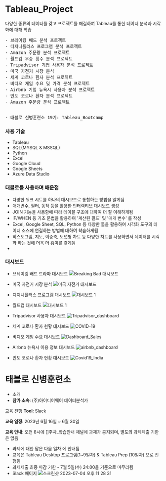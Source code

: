 # Tableau_Project

다양한 종류의 데이터를 갖고 프로젝트를 해결하여 Tableau를 통한 데이터 분석과 시각화에 대해 학습
<pre>
- 브레이킹 배드 분석 프로젝트
- 디지니플러스 프로그램 분석 프로젝트 
- Amazon 주문량 분석 프로젝트
- 월드컵 우승 횟수 분석 프로젝트
- Tripadvisor 기업 사용자 분석 프로젝트
- 미국 자전거 시장 분석
- 세계 코로나 환자 분석 프로젝트
- 비디오 게임 수요 및 가격 분석 프로젝트
- Airbnb 기업 뉴욕시 사용자 분석 프로젝트
- 인도 코로나 환자 분석 프로젝트
- Amazon 주문량 분석 프로젝트 
  
</pre> 

<pre>
- 태블로 신병훈련소 19기: Tableau_Bootcamp 
</pre> 
### 사용 기술
- Tableau
- SQL(MYSQL & MSSQL)
- Python
- Excel
- Google Cloud
- Google Sheets
- Azure Data Studio

### 태블로를 사용하며 배운점

- 다양한 워크 시트를 하나의 대시보드로 통합하는 방법을 알게됨
- 매개변수, 필터, 동작 등을 활용한 인터렉티브 대시보드 생성
- JOIN 기능을 사용함에 따라 테이블 구조에 대하여 더 잘 이해하게됨
- IF/WHEN 등 기초 문법을 활용하여 '계산된 필드' 및 '매개 변수' 를 작성
- Excel, Google Sheet, SQL, Python 등 다양한 툴을 활용하여 시각화 도구의 데이터 소스에 연결하는 방법에 대하여 학습하게됨
- 히스토그램, 지도, 이중축, 도넛형 차트 등 다양한 차트를 사용하면서 데이터를 시각화 하는 것에 더욱 더 흥미를 갖게됨
- 

### 대시보드
- 브레이킹 배드 드라마 대시보드
![Breaking Bad 대시보드](https://github.com/YoungMinSW/Tableau_Project/assets/109095108/b0fd492f-59a1-4990-835f-06e0c5356fa5)

- 미국 자전거 시장 분석
![미국 자전거 대시보드](https://user-images.githubusercontent.com/109095108/235086297-d9bac66c-3d28-4d09-a799-96a4cb5c389f.png)

- 디지니플러스 프로그램 대시보드
![대시보드 1](https://user-images.githubusercontent.com/109095108/234779723-8ccaec9e-a22a-4933-9e9c-d813dcc1add8.png)

- 월드컵 대시보드
![대시보드 1](https://user-images.githubusercontent.com/109095108/234732614-57f040ab-24ad-4779-bb03-0ed83a14b88c.png)

- Tripadvisor 사용자 대시보드
![Tripadvisor_dashboard](https://user-images.githubusercontent.com/109095108/234732344-84fbabd4-4ab7-4228-9a07-079b4c9a8bbd.png)

- 세계 코로나 환자 현황 대시보드
![COVID-19](https://user-images.githubusercontent.com/109095108/234742575-a7f728dc-11f8-488b-805a-4e772c1b6e52.png)

- 비디오 게임 수요 대시보드
![Dashboard_Sales](https://user-images.githubusercontent.com/109095108/234739909-243b1681-57bf-4ccb-9748-682cfa4f1165.png)

- Airbnb 뉴욕시 이용 정보 대시보드
![airbnb_dashboard](https://user-images.githubusercontent.com/109095108/234732652-1ae35886-bb7d-46cd-b7d7-18d4eb5db8b6.png)

- 인도 코로나 환자 현황 대시보드
![Covid19_India](https://user-images.githubusercontent.com/109095108/234732897-1cd4b9b0-78fd-466b-a6e9-6c3668a0b824.png)



# 태블로 신병훈련소
- 소개
- **참가 소속**: (주)아이디어웨어 데이터분석가

교육 진행 **Tool**: Slack

**교육 일정**: 2023년 6월 16일 ~ 6월 30일

**교육 안내**: 오전 8시에 []주차_학습안내 채널에 과제가 공지되며, 별도의 과제제출 기한은 없음

- 과제에 대한 답은 다음 일차 에 안내됨
- 교육은 Tableau Desktop 프로그램(1~9일차) & Tableau Prep (10일차) 으로 진행됨
- 과제제출 최종 마감 기한 - 7월 5일(수) 24:00을 기준으로 마무리됨
- Slack 페이지
![스크린샷 2023-07-04 오후 11 28 31](https://github.com/YoungMinSW/Tableau_Project/assets/109095108/73e1ec8d-ade2-4668-bdfd-b4ffa2ab8cde)








